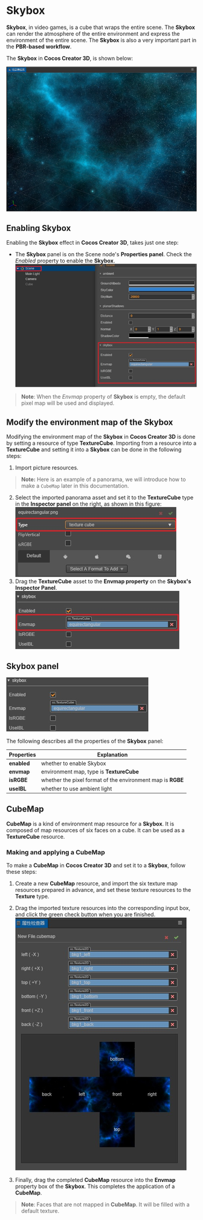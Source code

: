 # Skybox

__Skybox__, in video games, is a cube that wraps the entire scene. The __Skybox__ can render the atmosphere of the entire environment and express the environment of the entire scene. The __Skybox__ is also a very important part in the __PBR-based workflow__.

The __Skybox__ in __Cocos Creator 3D__, is shown below:

![skybox](skybox/Skybox.jpg)

## Enabling Skybox

Enabling the __Skybox__ effect in __Cocos Creator 3D__, takes just one step:

  - The __Skybox__ panel is on the Scene node's __Properties panel__. Check the *Enabled* property to enable the __Skybox__.
  ![Open skybox](skybox/SkyboxPanel.jpg)

 > **Note**: When the *Envmap* property of __Skybox__ is empty, the default pixel map will be used and displayed.

## Modify the environment map of the Skybox

Modifying the environment map of the __Skybox__ in __Cocos Creator 3D__ is done by setting a resource of type __TextureCube__. Importing from a resource into a __TextureCube__ and setting it into a __Skybox__ can be done in the following steps:

  1. Import picture resources. 
  > **Note:** Here is an example of a panorama, we will introduce how to make a `CubeMap` later in this documentation.
  2. Select the imported panorama asset and set it to the __TextureCube__ type in the __Inspector panel__ on the right, as shown in this figure:
  ![Set as TextureCube](skybox/TextureCube.jpg)
  3. Drag the __TextureCube__ asset to the __Envmap property__ on the __Skybox's Inspector Panel__.
  ![Set the environment map of the skybox](skybox/EnvmapSet.jpg)

## Skybox panel

![skybox panel](skybox/SkyboxDetail.jpg)

The following describes all the properties of the __Skybox__ panel:

| Properties | Explanation |
| --- | --- |
| **enabled** | whether to enable Skybox |
| **envmap** | environment map, type is __TextureCube__ |
| **isRGBE** | whether the pixel format of the environment map is __RGBE__ |
| **useIBL** | whether to use ambient light |

## CubeMap

__CubeMap__ is a kind of environment map resource for a __Skybox__. It is composed of map resources of six faces on a cube. It can be used as a __TextureCube__ resource.

### Making and applying a CubeMap

To make a __CubeMap__ in __Cocos Creator 3D__ and set it to a __Skybox__, follow these steps:

  1. Create a new __CubeMap__ resource, and import the six texture map resources prepared in advance, and set these texture resources to the __Texture__ type.
  2. Drag the imported texture resources into the corresponding input box, and click the green check button when you are finished.
  ![Set as CubeMap](skybox/CubeMap.jpg)

  3. Finally, drag the completed __CubeMap__ resource into the __Envmap__ property box of the __Skybox__. This completes the application of a __CubeMap__.

> **Note**: Faces that are not mapped in __CubeMap__. It will be filled with a default texture.